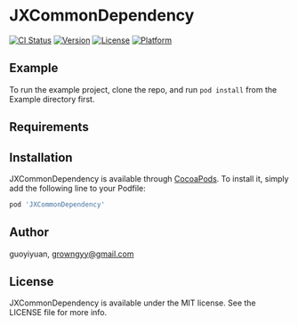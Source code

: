 # JXCommonDependency

[![CI Status](https://img.shields.io/travis/guoyiyuan/JXCommonDependency.svg?style=flat)](https://travis-ci.org/guoyiyuan/JXCommonDependency)
[![Version](https://img.shields.io/cocoapods/v/JXCommonDependency.svg?style=flat)](https://cocoapods.org/pods/JXCommonDependency)
[![License](https://img.shields.io/cocoapods/l/JXCommonDependency.svg?style=flat)](https://cocoapods.org/pods/JXCommonDependency)
[![Platform](https://img.shields.io/cocoapods/p/JXCommonDependency.svg?style=flat)](https://cocoapods.org/pods/JXCommonDependency)

## Example

To run the example project, clone the repo, and run `pod install` from the Example directory first.

## Requirements

## Installation

JXCommonDependency is available through [CocoaPods](https://cocoapods.org). To install
it, simply add the following line to your Podfile:

```ruby
pod 'JXCommonDependency'
```

## Author

guoyiyuan, growngyy@gmail.com

## License

JXCommonDependency is available under the MIT license. See the LICENSE file for more info.
